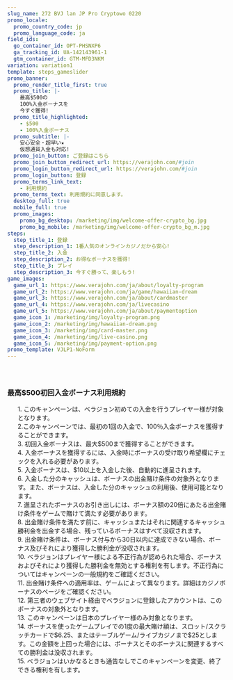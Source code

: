 ```yaml
---
slug_name: 272 BVJ lan JP Pro Cryptowo 0220
promo_locale:
  promo_country_code: jp
  promo_language_code: ja
field_ids:
  go_container_id: OPT-PHSNXP6
  ga_tracking_id: UA-142143961-1
  gtm_container_id: GTM-MFD3NKM
variation: variation1
template: steps_gameslider
promo_banner:
  promo_render_title_first: true
  promo_title: |-
    最高$500の
    100%入金ボーナスを
    今すぐ獲得!
  promo_title_highlighted:
    - $500
    - 100%入金ボーナス
  promo_subtitle: |-
    安心安全・超早い★
    仮想通貨入金も対応!
  promo_join_button: ご登録はこちら
  promo_join_button_redirect_url: https://verajohn.com/#join
  promo_login_button_redirect_url: https://verajohn.com/#join
  promo_login_button: 登録
  promo_terms_link_text:
    - 利用規約
  promo_terms_text: 利用規約に同意します。
  desktop_full: true
  mobile_full: true
  promo_images:
    promo_bg_desktop: /marketing/img/welcome-offer-crypto_bg.jpg
    promo_bg_mobile: /marketing/img/welcome-offer-crypto_bg_m.jpg
steps:
  step_title_1: 登録
  step_description_1: 1番人気のオンラインカジノだから安心!
  step_title_2: 入金
  step_description_2: お得なボーナスを獲得!
  step_title_3: プレイ
  step_description_3: 今すぐ勝って、楽しもう!
game_images:
  game_url_1: https://www.verajohn.com/ja/about/loyalty-program
  game_url_2: https://www.verajohn.com/ja/game/hawaiian-dream
  game_url_3: https://www.verajohn.com/ja/about/cardmaster
  game_url_4: https://www.verajohn.com/ja/livecasino
  game_url_5: https://www.verajohn.com/ja/about/paymentoption
  game_icon_1: /marketing/img/loyalty-program.png
  game_icon_2: /marketing/img/hawaiian-dream.png
  game_icon_3: /marketing/img/card-master.png
  game_icon_4: /marketing/img/live-casino.png
  game_icon_5: /marketing/img/payment-option.png
promo_template: VJLP1-NoForm
---
```


  <h3 class="text-left"></h3>
  <ul class="terms-ul">
            <p><span style="font-family: -apple-system, BlinkMacSystemFont, &quot;Segoe UI&quot;, Roboto, Oxygen, Ubuntu, Cantarell, &quot;Fira Sans&quot;, &quot;Droid Sans&quot;, &quot;Helvetica Neue&quot;, sans-serif;"><br></span></p>
  </ul>
  <h3 class="text-left">最高$500初回入金ボーナス利用規約</h3>
  <ul class="terms-ul">
            <p>1. このキャンペーンは、ベラジョン初めての入金を行うプレイヤー様が対象となります。
                <br>2.このキャンペーンでは、最初の1回の入金で、100％入金ボーナスを獲得することができます。
                <br>3. 初回入金ボーナスは、最大$500まで獲得することができます。
                <br>4. 入金ボーナスを獲得するには、入金時にボーナスの受け取り希望欄にチェックを入れる必要があります。
                <br>5. 入金ボーナスは、$10以上を入金した後、自動的に進呈されます。
                <br>6. 入金した分のキャッシュは、ボーナスの出金賭け条件の対象外となります。また、ボーナスは、入金した分のキャッシュの利用後、使用可能となります。
                <br>7. 進呈されたボーナスのお引き出しには、ボーナス額の20倍にあたる出金賭け条件をゲームで賭けて満たす必要があります。
                <br>8. 出金賭け条件を満たす前に、キャッシュまたはそれに関連するキャッシュ勝利金を出金する場合、残っているボーナスはすべて没収されます。
                <br>9. 出金賭け条件は、ボーナス付与から30日以内に達成できない場合、ボーナス及びそれにより獲得した勝利金が没収されます。
                <br>10. ベラジョンはプレイヤー様による不正行為が認められた場合、ボーナスおよびそれにより獲得した勝利金を無効とする権利を有します。不正行為についてはキャンペーンの一般規約をご確認ください。
                <br>11. 出金賭け条件への適用率は、ゲームによって異なります。詳細はカジノボーナスのページをご確認ください。
                <br>12. 第三者のウェブサイト経由でベラジョンに登録したアカウントは、このボーナスの対象外となります。
                <br>13. このキャンペーンは日本のプレイヤー様のみ対象となります。
                <br>14. ボーナスを使ったゲームプレイでの1度の最大賭け額は、スロット/スクラッチカードで$6.25、またはテーブルゲーム/ライブカジノまで$25とします。この金額を上回った場合には、ボーナスとそのボーナスに関連するすべての勝利金は没収されます。
                <br>15. ベラジョンはいかなるときも通告なしでこのキャンペーンを変更、終了できる権利を有します。</p>
  </ul>
